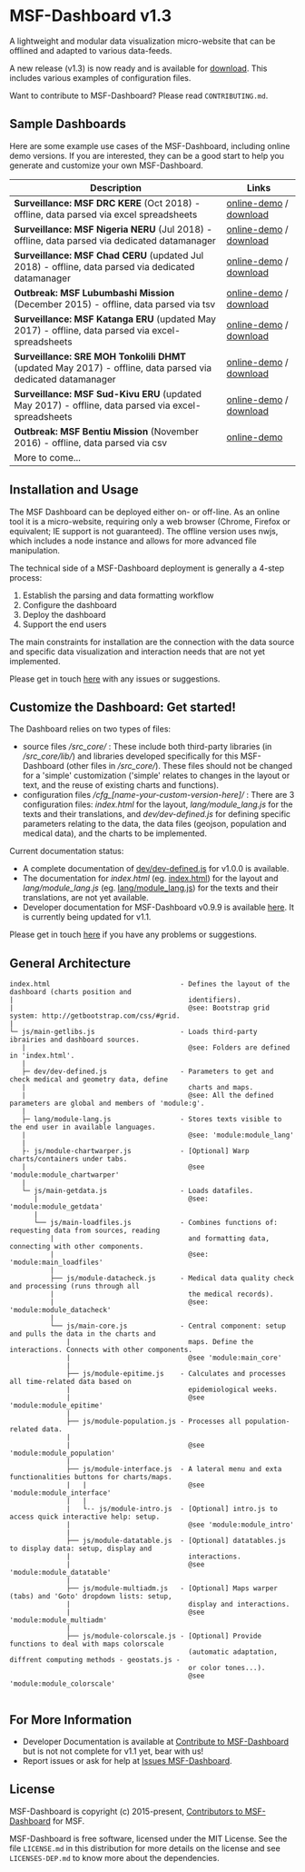 MSF-Dashboard v1.3
====================

A lightweight and modular data visualization micro-website that can be offlined and adapted to various data-feeds.

A new release (v1.3) is now ready and is available for [download](https://github.com/MSF-UK/MSF-Dashboard/releases/tag/v1.3). This includes various examples of configuration files.

Want to contribute to MSF-Dashboard? Please read `CONTRIBUTING.md`.

Sample Dashboards
------------------

Here are some example use cases of the MSF-Dashboard, including online demo versions. If you are interested, they can be a good start to help you generate and customize your own MSF-Dashboard.

|Description                                           |Links                                                 |
|------------------------------------------------------|------------------------------------------------------|
|**Surveillance: MSF DRC KERE** (Oct 2018) - offline, data parsed via excel spreadsheets|[online-demo](http://MSF-UK.github.io/MSF-Dashboard/ver_demos/cfg_eru-drc/) / [download](https://github.com/MSF-UK/MSF-Dashboard/releases/download/v1.3.1/drc_kere_dashboard_v1.3_demo_data.zip)|
|**Surveillance: MSF Nigeria NERU** (Jul 2018) - offline, data parsed via dedicated datamanager|[online-demo](http://MSF-UK.github.io/MSF-Dashboard/ver_demos/cfg_eru-nigeria/) / [download](https://github.com/MSF-UK/MSF-Dashboard/releases/download/v1.3/neru_dashboard_datamanager_v1.3_fake_data.zip)|
|**Surveillance: MSF Chad CERU** (updated Jul 2018) - offline, data parsed via dedicated datamanager|[online-demo](http://MSF-UK.github.io/MSF-Dashboard/ver_demos/cfg_eru-chad/) / [download](https://github.com/MSF-UK/MSF-Dashboard/releases/download/v1.3/ceru_dashboard_datamanager_v1.3_fake_data.zip)|
|**Outbreak: MSF Lubumbashi Mission** (December 2015) - offline, data parsed via tsv|[online-demo](http://MSF-UK.github.io/MSF-Dashboard/ver_demos/cfg_msf-lubumbashi) / [download](https://github.com/MSF-UK/MSF-Dashboard/releases/download/v1.0.0_msf-lubumbashi)|
|**Surveillance: MSF Katanga ERU** (updated May 2017) - offline, data parsed via excel-spreadsheets|[online-demo](http://MSF-UK.github.io/MSF-Dashboard/ver_demos/cfg_eru-katanga/) / [download](https://github.com/MSF-UK/MSF-Dashboard/releases/download/v1.1/eru-katanga_v1.1.zip)|
|**Surveillance: SRE MOH Tonkolili DHMT** (updated May 2017) - offline, data parsed via dedicated datamanager|[online-demo](http://MSF-UK.github.io/MSF-Dashboard/ver_demos/cfg_dhmt-tonkolili/) / [download](https://github.com/MSF-UK/MSF-Dashboard/releases/download/v1.1/dhmt-tonkolili_v1.1.zip)|
|**Surveillance: MSF Sud-Kivu ERU** (updated May 2017) - offline, data parsed via excel-spreadsheets|[online-demo](http://MSF-UK.github.io/MSF-Dashboard/ver_demos/cfg_eru-sudkivu/) / [download](https://github.com/MSF-UK/MSF-Dashboard/releases/download/v1.1/eru-sudkivu_v1.1.zip)|
|**Outbreak: MSF Bentiu Mission** (November 2016) - offline, data parsed via csv|[online-demo](http://MSF-UK.github.io/MSF-Dashboard/ver_demos/cfg_msf-bentiu)|
|More to come...| |


Installation and Usage
----------------------

The MSF Dashboard can be deployed either on- or off-line. As an online tool it is a micro-website, requiring only a web browser (Chrome, Firefox or equivalent; IE support is not guaranteed). The offline version uses nwjs, which includes a node instance and allows for more advanced file manipulation.

The technical side of a MSF-Dashboard deployment is generally a 4-step process:
1) Establish the parsing and data formatting workflow 
2) Configure the dashboard
3) Deploy the dashboard
4) Support the end users

The main constraints for installation are the connection with the data source and specific data visualization and interaction needs that are not yet implemented. 
 
Please get in touch [here](https://github.com/MSF-UK/MSF-Dashboard/issues) with any issues or suggestions.
 
<!-- **Ready to try? You can start with the ERU versions:**
+ Download the release including configuration files for the Sud-Kivu ERU here -> [X](https://github.com/MSF-UK/MSF-Dashboard/releases/tag/v1.1_eru-sudkivu)
+ Here is one page guide for quick deployement (included in the release) -> [X](https://github.com/MSF-UK/MSF-Dashboard/blob/master/cfg_eru-sudkivu/doc-dev/eru_dashboard-deployement_onepage.pdf)
+ Here is a simple user guide (included in the release) -> [X](https://github.com/MSF-UK/MSF-Dashboard/blob/master/cfg_eru-sudkivu/doc-user/eru_doc-user_draft.pdf) -->

Customize the Dashboard: Get started!
-------------------------------------

The Dashboard relies on two types of files:
+ source files */src_core/* : These include both third-party libraries (in */src_core/lib/*) and libraries developed specifically for this MSF-Dashboard (other files in */src_core/*). These files should not be changed for a 'simple' customization ('simple' relates to changes in the layout or text, and the reuse of existing charts and functions).
+ configuration files */cfg_[name-your-custom-version-here]/* : There are 3 configuration files: *index.html* for the layout, *lang/module_lang.js* for the texts and their translations, and *dev/dev-defined.js* for defining specific parameters relating to the data, the data files (geojson, population and medical data), and the charts to be implemented.


Current documentation status:
+ A complete documentation of [dev/dev-defined.js](http://msf-uk.github.io/MSF-Dashboard/doc_getting-started/docs/dev-defined.html) for v1.0.0 is available.
+ The documentation for *index.html* (eg. [index.html](https://github.com/MSF-UK/MSF-Dashboard/blob/master/cfg_msf-bentiu/index.html)) for the layout and *lang/module_lang.js* (eg. [lang/module_lang.js](https://github.com/MSF-UK/MSF-Dashboard/blob/master/cfg_msf-bentiu/lang/module-lang.js)) for the texts and their translations, are not yet available.
+ Developer documentation for MSF-Dashboard v0.9.9 is available [here](https://msf-uk.github.io/MSF-Dashboard_doc/). It is currently being updated for v1.1.

Please get in touch [here](https://github.com/MSF-UK/MSF-Dashboard/issues) if you have any problems or suggestions.

General Architecture
--------------------

```
index.html                                - Defines the layout of the dashboard (charts position and 
|                                           identifiers). 
|                                           @see: Bootstrap grid system: http://getbootstrap.com/css/#grid.  
|
└─ js/main-getlibs.js                     - Loads third-party ibrairies and dashboard sources.
   |                                        @see: Folders are defined in 'index.html'.
   |
   ├─ dev/dev-defined.js                  - Parameters to get and check medical and geometry data, define
   |                                        charts and maps.
   |                                        @see: All the defined parameters are global and members of 'module:g'.
   |
   ├─ lang/module-lang.js                 - Stores texts visible to the end user in available languages.
   |                                        @see: 'module:module_lang'
   |
   ├- js/module-chartwarper.js            - [Optional] Warp charts/containers under tabs.
   |                                        @see 'module:module_chartwarper'
   |
   └─ js/main-getdata.js                  - Loads datafiles.
      |                                     @see: 'module:module_getdata'
      |
      └── js/main-loadfiles.js            - Combines functions of: requesting data from sources, reading
          |                                 and formatting data, connecting with other components.
          |                                 @see: 'module:main_loadfiles'
          |
          ├── js/module-datacheck.js      - Medical data quality check and processing (runs through all
          |                                 the medical records).
          |                                 @see: 'module:module_datacheck'
          |
          └── js/main-core.js             - Central component: setup and pulls the data in the charts and   
              |                             maps. Define the interactions. Connects with other components.
              |                             @see 'module:main_core'
              |
              ├── js/module-epitime.js    - Calculates and processes all time-related data based on 
              |                             epidemiological weeks.
              |                             @see 'module:module_epitime'
              |
              ├── js/module-population.js - Processes all population-related data. 
              |                             
              |                             @see 'module:module_population'
              |
              ├── js/module-interface.js  - A lateral menu and exta functionalities buttons for charts/maps. 
              |   |                         @see 'module:module_interface'
              |   |          
              |   └-- js/module-intro.js  - [Optional] intro.js to access quick interactive help: setup.
              |                             @see 'module:module_intro'
              |
              ├── js/module-datatable.js  - [Optional] datatables.js to display data: setup, display and 
              |                             interactions.
              |                             @see 'module:module_datatable'
              |
              ├── js/module-multiadm.js   - [Optional] Maps warper (tabs) and 'Goto' dropdown lists: setup, 
              |                             display and interactions.
              |                             @see 'module:module_multiadm'
              |
              ├── js/module-colorscale.js - [Optional] Provide functions to deal with maps colorscale  
                                            (automatic adaptation, diffrent computing methods - geostats.js -
                                            or color tones...).
                                            @see 'module:module_colorscale'          
    
```

For More Information
--------------------

+ Developer Documentation is available at [Contribute to MSF-Dashboard](https://MSF-UK.github.io/MSF-Dashboard_doc) but is not not complete for v1.1 yet, bear with us!
+ Report issues or ask for help  at [Issues MSF-Dashboard](https://github.com/MSF-UK/MSF-Dashboard/issues).

License
-------

MSF-Dashboard is copyright (c) 2015-present, [Contributors to MSF-Dashboard](https://github.com/MSF-UK/MSF-Dashboard/graphs/contributors) for MSF.

MSF-Dashboard is free software, licensed under the MIT License. See the file `LICENSE.md` in this distribution for more details on the license and see `LICENSES-DEP.md` to know more about the dependencies.
